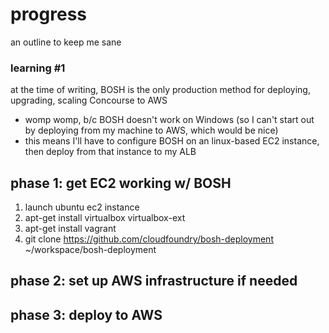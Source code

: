 # progress
an outline to keep me sane

### learning #1
at the time of writing, BOSH is the only production method for deploying, upgrading, scaling Concourse to AWS
* womp womp, b/c BOSH doesn't work on Windows (so I can't start out by deploying from my machine to AWS, which would be nice)
* this means I'll have to configure BOSH on an linux-based EC2 instance, then deploy from that instance to my ALB

## phase 1: get EC2 working w/ BOSH

1. launch ubuntu ec2 instance
2. apt-get install virtualbox virtualbox-ext
3. apt-get install vagrant
4. git clone https://github.com/cloudfoundry/bosh-deployment ~/workspace/bosh-deployment

## phase 2: set up AWS infrastructure if needed
## phase 3: deploy to AWS

